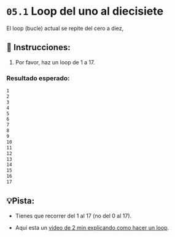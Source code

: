 # `05.1` Loop del uno al diecisiete

El loop (bucle) actual se repite del cero a diez, 

## 📝 Instrucciones:

1. Por favor, haz un loop de 1 a 17.

### Resultado esperado:

```bash
1
2
3
4
5
6
7
8
9
10
11
12
13
14
15
16
17
```

## 💡Pista:

+ Tienes que recorrer del 1 al 17 (no del 0 al 17).

+ Aquí esta un [video de 2 min explicando como hacer un loop](https://www.youtube.com/watch?v=s9wW2PpJsmQ).



